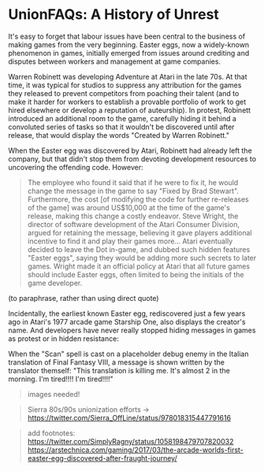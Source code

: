 # UnionFAQs: A History of Unrest

It's easy to forget that labour issues have been central to the business of
making games from the very beginning. Easter eggs, now a widely-known phenomenon
in games, initially emerged from issues around crediting and disputes between
workers and management at game companies.

Warren Robinett was developing Adventure at Atari in the late 70s. At that time,
it was typical for studios to suppress any attribution for the games they
released to prevent competitors from poaching their talent (and to make it
harder for workers to establish a provable portfolio of work to get hired
elsewhere or develop a reputation of auteurship). In protest, Robinett
introduced an additional room to the game, carefully hiding it behind a
convoluted series of tasks so that it wouldn't be discovered until after
release, that would display the words "Created by Warren Robinett."

When the Easter egg was discovered by Atari, Robinett had already left the
company, but that didn't stop them from devoting development resources to
uncovering the offending code. However:

> The employee who found it said that if he were to fix it, he would change the
> message in the game to say "Fixed by Brad Stewart". Furthermore, the cost [of
> modifying the code for further re-releases of the game] was around US$10,000
> at the time of the game's release, making this change a costly endeavor. Steve
> Wright, the director of software development of the Atari Consumer Division,
> argued for retaining the message, believing it gave players additional
> incentive to find it and play their games more... Atari eventually decided to
> leave the Dot in-game, and dubbed such hidden features "Easter eggs", saying
> they would be adding more such secrets to later games. Wright made it an
> official policy at Atari that all future games should include Easter eggs,
> often limited to being the initials of the game developer.

(to paraphrase, rather than using direct quote)

Incidentally, the earliest known Easter egg, rediscovered just a few years ago
in Atari's 1977 arcade game Starship One, also displays the creator's name. And
developers have never really stopped hiding messages in games as protest or in
hidden resistance:

When the "Scan" spell is cast on a placeholder debug enemy in the Italian
translation of Final Fantasy VIII, a message is shown written by the translator
themself: "This translation is killing me. It's almost 2 in the morning. I'm
tired!!!! I'm tired!!!!"

> images needed!

> Sierra 80s/90s unionization efforts → https://twitter.com/Sierra_OffLine/status/978018315447791616

> add footnotes:
> https://twitter.com/SimplyRagny/status/1058198479707820032
> https://arstechnica.com/gaming/2017/03/the-arcade-worlds-first-easter-egg-discovered-after-fraught-journey/
